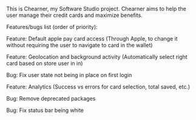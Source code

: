 This is Chearner, my Software Studio project. Chearner aims to help the user manage their credit cards and maximize benefits.

Features/bugs list (order of priority):

Feature: Default apple pay card access (Through Apple, to change it without requiring the user to navigate to card in the wallet)

Feature: Geolocation and background activity (Automatically select right card based on store user in in)

Bug: Fix user state not being in place on first login

Feature: Analytics (Success vs errors for card selection, total saved, etc.)

Bug: Remove deprecated packages

Bug: Fix status bar being white
